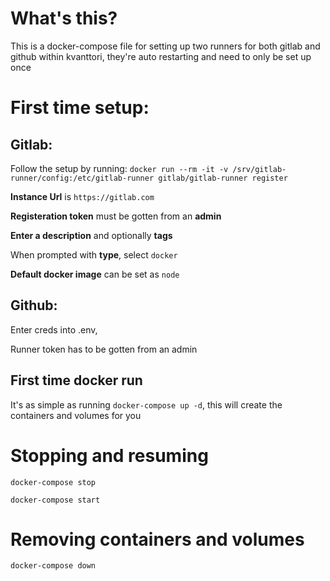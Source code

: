 # What's this?
This is a docker-compose file for setting up two runners for both gitlab and github within kvanttori, they're auto restarting and need to only be set up once

# First time setup:
## Gitlab:


Follow the setup by running:
```docker run --rm -it -v /srv/gitlab-runner/config:/etc/gitlab-runner gitlab/gitlab-runner register```

**Instance Url** is `https://gitlab.com`


**Registeration token** must be gotten from an **admin**

**Enter a description** and optionally **tags**

When prompted with **type**, select `docker`

**Default docker image** can be set as `node`

## Github:

Enter creds into .env,

Runner token has to be gotten from an admin

## First time docker run
It's as simple as running ```docker-compose up -d```, this will create the containers and volumes for you

#  Stopping and resuming
```docker-compose stop```

```docker-compose start```

# Removing containers and volumes
```docker-compose down```
